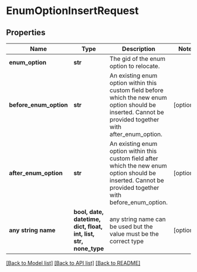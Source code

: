 # EnumOptionInsertRequest


## Properties
Name | Type | Description | Notes
------------ | ------------- | ------------- | -------------
**enum_option** | **str** | The gid of the enum option to relocate. | 
**before_enum_option** | **str** | An existing enum option within this custom field before which the new enum option should be inserted. Cannot be provided together with after_enum_option. | [optional] 
**after_enum_option** | **str** | An existing enum option within this custom field after which the new enum option should be inserted. Cannot be provided together with before_enum_option. | [optional] 
**any string name** | **bool, date, datetime, dict, float, int, list, str, none_type** | any string name can be used but the value must be the correct type | [optional]

[[Back to Model list]](../README.md#documentation-for-models) [[Back to API list]](../README.md#documentation-for-api-endpoints) [[Back to README]](../README.md)


